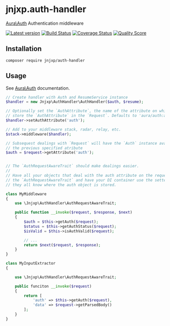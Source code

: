 # jnjxp.auth-handler
[Aura\Auth] Authentication middleware

[![Latest version][ico-version]][link-packagist]
[![Build Status][ico-travis]][link-travis]
[![Coverage Status][ico-scrutinizer]][link-scrutinizer]
[![Quality Score][ico-code-quality]][link-code-quality]

## Installation
```
composer require jnjxp/auth-handler
```

## Usage
See [Aura\Auth] documentation.
```php
// Create handler with Auth and ResumeService instance
$handler = new Jnjxp\AuthHandler\AuthHandler($auth, $resume);

// Optionally set the `AuthAttribute`, the name of the attribute on which to
// store the `AuthAttribute` in the `Request`. Defaults to 'aura/auth:auth'
$handler->setAuthAttribute('auth');

// Add to your middleware stack, radar, relay, etc.
$stack->middleware($handler);

// Subsequest dealings with `Request` will have the `Auth` instance available at
// the previous specified atribute
$auth = $request->getAttribute('auth');


// The `AuthRequestAwareTrait` should make dealings easier.
//
// Have all your objects that deal with the auth attribute on the request use
// the `AuthRequestAwareTrait` and have your DI container use the setter, so that 
// they all know where the auth object is stored.

class MyMiddleware
{
    use \Jnjxp\AuthHandler\AuthRequestAwareTrait;

    public function __invoke($request, $response, $next)
    {
        $auth = $this->getAuth($request);
        $status = $this->getAuthStatus($request);
        $isValid = $this->isAuthValid($request);

        // ...
        return $next($request, $response);
    }
}

class MyInputExtractor
{

    use \Jnjxp\AuthHandler\AuthRequestAwareTrait;

    public funciton __invoke($request)
    {
        return [
            'auth' => $this->getAuth($request),
            'data' => $request->getParsedBody()
        ];
    }
}
```
[Aura\Auth]: https://github.com/auraphp/Aura.Auth

[ico-version]: https://img.shields.io/packagist/v/jnjxp/auth-handler.svg?style=flat-square
[ico-travis]: https://img.shields.io/travis/jnjxp/jnjxp.auth-handler/master.svg?style=flat-square
[ico-scrutinizer]: https://img.shields.io/scrutinizer/coverage/g/jnjxp/jnjxp.auth-handler.svg?style=flat-square
[ico-code-quality]: https://img.shields.io/scrutinizer/g/jnjxp/jnjxp.auth-handler.svg?style=flat-square

[link-packagist]: https://packagist.org/packages/jnjxp/auth-handler
[link-travis]: https://travis-ci.org/jnjxp/jnjxp.auth-handler
[link-scrutinizer]: https://scrutinizer-ci.com/g/jnjxp/jnjxp.auth-handler
[link-code-quality]: https://scrutinizer-ci.com/g/jnjxp/jnjxp.auth-handler
